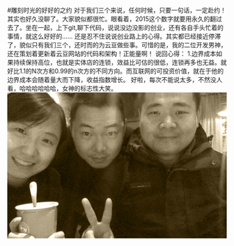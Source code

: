 #雕刻时光的好好的之约
对于我们三个来说，任何时候，只要一句话，一定赴约！
其实也好久没聊了。大家貌似都很忙。眼看着，2015这个数字就要用永久的翻过去了。坐在一起，上下git,聊下代码，说说没边没影的创业，还有各自手头忙着的事情，就这么好好的……
还是忍不住说说创业路上的心得。其实都已经接近停滞了，貌似只有我们三个，还时而的为云豆做些事。可惜的是，我的二位开发男神，还在策划着更新着云豆网站的代码和架构！正能量啊！
说回心得：
1.边界成本如果持续保持高位，也就是实体店的连锁，效益比可估的很低，连锁再多也无益。就好比1.1的N次方和0.99的n次方的不同方向。而互联网的可投资价值，就在于他的边界成本会随着量大而下降，收益指数增长。
好啦，每次不能说太多，不然没人看，哈哈哈哈哈哈，女神的标志性大笑。
![](sculpting.jpg)